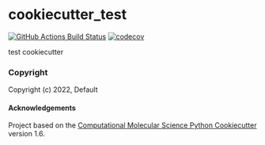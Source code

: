 cookiecutter_test
==============================
[//]: # (Badges)
[![GitHub Actions Build Status](https://github.com/REPLACE_WITH_OWNER_ACCOUNT/cookiecutter_test/workflows/CI/badge.svg)](https://github.com/REPLACE_WITH_OWNER_ACCOUNT/cookiecutter_test/actions?query=workflow%3ACI)
[![codecov](https://codecov.io/gh/REPLACE_WITH_OWNER_ACCOUNT/cookiecutter_test/branch/master/graph/badge.svg)](https://codecov.io/gh/REPLACE_WITH_OWNER_ACCOUNT/cookiecutter_test/branch/master)


test cookiecutter

### Copyright

Copyright (c) 2022, Default


#### Acknowledgements
 
Project based on the 
[Computational Molecular Science Python Cookiecutter](https://github.com/molssi/cookiecutter-cms) version 1.6.
